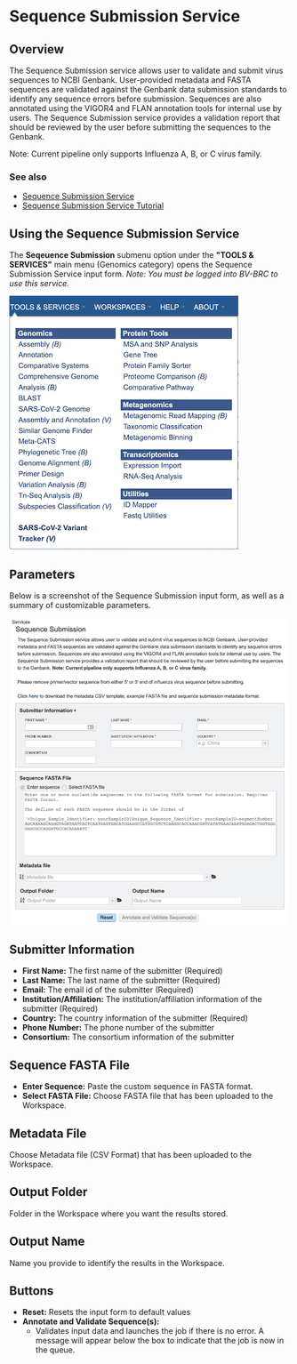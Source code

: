 # Sequence Submission Service

## Overview
The Sequence Submission service allows user to validate and submit virus sequences to NCBI Genbank. User-provided metadata and FASTA sequences are validated against the Genbank data submission standards to identify any sequence errors before submission. Sequences are also annotated using the VIGOR4 and FLAN annotation tools for internal use by users. The Sequence Submission service provides a validation report that should be reviewed by the user before submitting the sequences to the Genbank. 

Note: Current pipeline only supports Influenza A, B, or C virus family.

### See also
  * [Sequence Submission Service](https://bv-brc.org/app/SequenceSubmission)
  * [Sequence Submission Service Tutorial](../../tutorial/sequence_submission/sequence_submission.html)

## Using the Sequence Submission Service

The **Seqeuence Submission** submenu option under the **"TOOLS & SERVICES"** main menu (Genomics category) opens the Sequence Submission Service input form. *Note: You must be logged into BV-BRC to use this service.*

![Sequence Submission menu option](../images/bv_services_menu.png) 

## Parameters

Below is a screenshot of the Sequence Submission input form, as well as a summary of customizable parameters.  

![Sequence Submission Input Form](../images/sequence_submission/Picture2.png "Input Form") 

## Submitter Information

* **First Name:** The first name of the submitter (Required)
* **Last Name:** The last name of the submitter (Required)
* **Email:** The email id of the submitter (Required)
* **Institution/Affiliation:** The institution/affiliation information of the submitter (Required)
* **Country:** The country information of the submitter (Required)
* **Phone Number:** The phone number of the submitter
* **Consortium:** The consortium information of the submitter

## Sequence FASTA File

* **Enter Sequence:** Paste the custom sequence in FASTA format.
* **Select FASTA File:** Choose FASTA file that has been uploaded to the Workspace.

## Metadata File

Choose Metadata file (CSV Format) that has been uploaded to the Workspace.

## Output Folder

Folder in the Workspace where you want the results stored.

## Output Name

Name you provide to identify the results in the Workspace.

## Buttons

* **Reset:** Resets the input form to default values
* **Annotate and Validate Sequence(s):** 
  * Validates input data and launches the job if there is no error. A message will appear below the box to indicate that the job is now in the queue.



